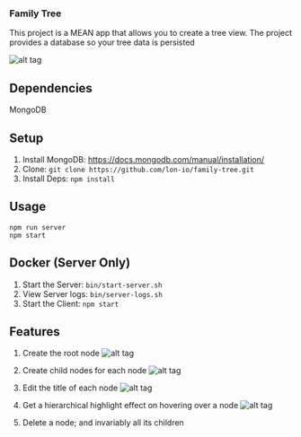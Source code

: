 ### Family Tree

This project is a MEAN app that allows you to create a tree view.
The project provides a database so your tree data is persisted

![alt tag](https://raw.githubusercontent.com/lon-albert/family-tree/master/src/assets/basic_view.png)

Dependencies
---
MongoDB

Setup
---

1. Install MongoDB: https://docs.mongodb.com/manual/installation/
2. Clone: `git clone https://github.com/lon-io/family-tree.git`
3. Install Deps: `npm install`

Usage
---
```
npm run server
npm start
```

Docker (Server Only)
---
1. Start the Server: `bin/start-server.sh`
2. View Server logs: `bin/server-logs.sh`
3. Start the Client: `npm start`

Features
---

1. Create the root node
![alt tag](https://raw.githubusercontent.com/lon-albert/family-tree/master/src/assets/patriach_view.png)

2. Create child nodes for each node
![alt tag](https://raw.githubusercontent.com/lon-albert/family-tree/master/src/assets/new_view.png)

3. Edit the title of each node
![alt tag](https://raw.githubusercontent.com/lon-albert/family-tree/master/src/assets/edit_view.png)


4. Get a hierarchical highlight effect on hovering over a node
![alt tag](https://raw.githubusercontent.com/lon-albert/family-tree/master/src/assets/hover_view.png)

5. Delete a node; and invariably all its children
